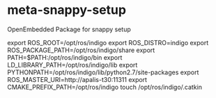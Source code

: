 # meta-snappy-setup
OpenEmbedded Package for snappy setup


export ROS_ROOT=/opt/ros/indigo 
export ROS_DISTRO=indigo 
export ROS_PACKAGE_PATH=/opt/ros/indigo/share 
export PATH=$PATH:/opt/ros/indigo/bin 
export LD_LIBRARY_PATH=/opt/ros/indigo/lib 
export PYTHONPATH=/opt/ros/indigo/lib/python2.7/site-packages 
export ROS_MASTER_URI=http://apalis-t30:11311
export CMAKE_PREFIX_PATH=/opt/ros/indigo
touch /opt/ros/indigo/.catkin 
